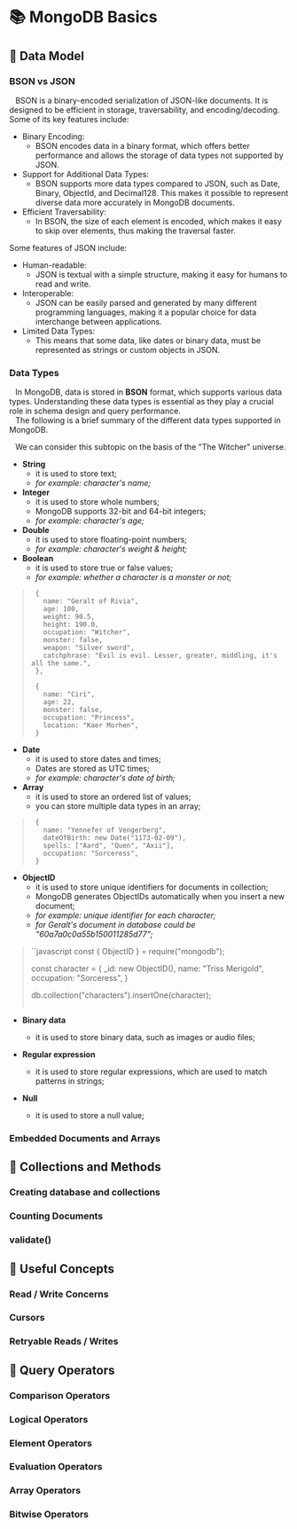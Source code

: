 # 📚 MongoDB Basics

## <a name="basics"></a>📖 Data Model 

### BSON vs JSON

&ensp; BSON is a binary-encoded serialization of JSON-like documents. It is designed to be efficient in storage, traversability, and encoding/decoding. 
Some of its key features include:
+ Binary Encoding: 
  * BSON encodes data in a binary format, which offers better performance and allows the storage of data types not supported by JSON.
+ Support for Additional Data Types: 
  * BSON supports more data types compared to JSON, such as Date, Binary, ObjectId, and Decimal128. This makes it possible to represent diverse data more accurately in MongoDB documents.
+ Efficient Traversability: 
  * In BSON, the size of each element is encoded, which makes it easy to skip over elements, thus making the traversal faster.

Some features of JSON include:
+ Human-readable: 
  * JSON is textual with a simple structure, making it easy for humans to read and write.
+ Interoperable: 
  * JSON can be easily parsed and generated by many different programming languages, making it a popular choice for data interchange between applications.
+ Limited Data Types: 
  * This means that some data, like dates or binary data, must be represented as strings or custom objects in JSON.

### Data Types
&ensp; In MongoDB, data is stored in **BSON** format, which supports various data types. 
Understanding these data types is essential as they play a crucial role in schema design and query performance.\
&ensp; The following is a brief summary of the different data types supported in MongoDB.

&ensp; We can consider this subtopic on the basis of the "The Witcher" universe.
+ **String**
  * it is used to store text; 
  * _for example: character's name;_
+ **Integer**
  * it is used to store whole numbers;
  * MongoDB supports 32-bit and 64-bit integers;
  * _for example: character's age;_
+ **Double**
  * it is used to store floating-point numbers;
  * _for example: character's weight & height;_
+ **Boolean**
  * it is used to store true or false values;
  * _for example: whether a character is a monster or not;_
> ```
>  {
>    name: "Geralt of Rivia",
>    age: 100,
>    weight: 90.5,
>    height: 190.0,
>    occupation: "Witcher",
>    monster: false,
>    weapon: "Silver sword",
>    catchphrase: "Evil is evil. Lesser, greater, middling, it's all the same.",
>  },
>  
>  {
>    name: "Ciri",
>    age: 22,
>    monster: false,
>    occupation: "Princess",
>    location: "Kaer Morhen",
>  }
> ```

+ **Date**
  * it is used to store dates and times;
  * Dates are stored as UTC times;
  * _for example: character's date of birth;_
+ **Array**
  * it is used to store an ordered list of values;
  * you can store multiple data types in an array;  
> ```MongoDB  
>  {
>    name: "Yennefer of Vengerberg",
>    dateOfBirth: new Date("1173-02-09"),
>    spells: ["Aard", "Quen", "Axii"],
>    occupation: "Sorceress",
>  }  
> ```

+ **ObjectID**
  * it is used to store unique identifiers for documents in collection;
  * MongoDB generates ObjectIDs automatically when you insert a new document;
  * _for example: unique identifier for each character;_
  * _for Geralt's document in database could be "60a7a0c0a55b150011285d77";_
> ``javascript
>  const { ObjectID } = require("mongodb");
>  
>  const character = {
>    _id: new ObjectID(),
>    name: "Triss Merigold",
>    occupation: "Sorceress",
>  }
>  
>  db.collection("characters").insertOne(character);
> ```

+ **Binary data**
  * it is used to store binary data, such as images or audio files;

+ **Regular expression**
  * it is used to store regular expressions, which are used to match patterns in strings;

+ **Null**
  * it is used to store a null value;




### Embedded Documents and Arrays






## <a name="colometh"></a>📖 Collections and Methods



### Creating database and collections


### Counting Documents



### validate()



## <a name="concepts"></a>📖 Useful Concepts

### Read / Write Concerns


### Cursors


### Retryable Reads / Writes



## <a name="operators"></a>📖 Query Operators

### Comparison Operators


### Logical Operators


### Element Operators


### Evaluation Operators


### Array Operators


### Bitwise Operators







